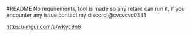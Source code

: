 #README
No requirements, tool is made so any retard can run it, if you encounter any issue contact my discord @cvcvcvc0341

https://imgur.com/a/wKyc9n6



